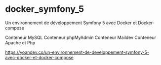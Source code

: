 # docker_symfony_5

Un environnement de développement Symfony 5 avec Docker et Docker-compose

Conteneur MySQL
Conteneur phpMyAdmin
Conteneur Maildev
Conteneur Apache et Php

https://yoandev.co/un-environnement-de-developpement-symfony-5-avec-docker-et-docker-compose
